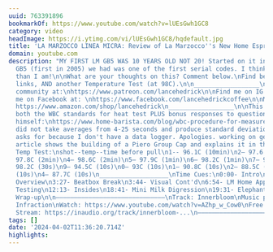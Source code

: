 ```yaml
---
uuid: 763391896
bookmarkOf: https://www.youtube.com/watch?v=lUEsGwh1GC8
category: video
headImage: https://i.ytimg.com/vi/lUEsGwh1GC8/hqdefault.jpg
title: 'LA MARZOCCO LINEA MICRA: Review of La Marzocco''s New Home Espresso Machine!'
domain: youtube.com
description: "MY FIRST LM GB5 WAS 10 YEARS OLD NOT 20! Started on it in 2015 and the
  GB5 (first in 2005) we had was one of the first serial codes. I think I'm older
  than I am!\n\nWhat are your thoughts on this? Comment below.\nFind below time cues,
  links, AND another Temperature Test (at 98C).\n\n__________________\nJoin my Patreon
  community at:\nhttps://www.patreon.com/lancehedrick\n\nFind me on IG at:\nhttps://www.instagram.com/lancehedrick\n\nFind
  me on Facebook at: \nhttps://www.facebook.com/lancehedrickcoffee\n\nMy storefront:
  https://www.amazon.com/shop/lancehedrick\n__________________\n\nThis article has
  both the WBC standards for heat test PLUS bonus responses to questions by Greg Scace
  himself:\nhttps://www.home-barista.com/blog/wbc-procedure-for-measurement-brewing-water-temperature-t516.html\n*I
  did not take averages from 4-25 seconds and produce standard deviation as protocol
  asks for because I don't have a data logger. Apologies. working on getting one!\n\nThis
  article shows the building of a Piero Group Cap and explains it in the thread:\nhttps://www.home-barista.com/repairs/about-la-marzocco-piero-group-cap-t65043.html\n\n\n98C
  Temp Test:\nshot--temp--time before pull\n1-- 96.1C (10min)\n2— 97.6 C (5min)\n3—
  97.8C (2min)\n4— 98.6C (2min)\n5— 97.9C (1min)\n6— 98.2C (1min)\n7— 97.1C (30s)\n8—
  98.2C (30s)\n9— 94.5C (10s)\n0— 93C (10s)\n1— 90.8C (10s)\n2— 88.5C (10s)\n3— 87.7C
  (10s)\n4— 87.7C (10s)\n___________________\nTime Cues:\n0:00- Intro\n1:42- Visual
  Overview\n3:27- Beatbox Break\n3:44- Visual Cont'd\n6:54- LM Home App\n9:54- Temperature
  Testing\n12:13- Insides\n18:41- Mini Milk Digression\n19:31- Elephant in the Room\n22:04-
  Wrap-up\n\n––––––––––––––––––––––––––––––\nTrack: Innerbloom\nMusic provided by
  Infraction\nWatch: https://www.youtube.com/watch?v=AZhp_w_Cow0\nFree Download /
  Stream: https://inaudio.org/track/innerbloom-...\n––––––––––––––––––––––––––––––"
tags: []
date: '2024-04-02T11:36:20.714Z'
highlights: 
---
```




